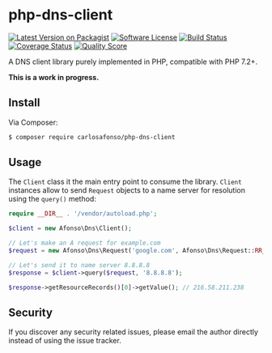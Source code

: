 # php-dns-client

[![Latest Version on Packagist][ico-version]][link-packagist]
[![Software License][ico-license]](LICENSE.md)
[![Build Status][ico-travis]][link-travis]
[![Coverage Status][ico-scrutinizer]][link-scrutinizer]
[![Quality Score][ico-code-quality]][link-code-quality]

A DNS client library purely implemented in PHP, compatible with PHP 7.2+.

**This is a work in progress.**

## Install

Via Composer:

``` bash
$ composer require carlosafonso/php-dns-client
```

## Usage

The `Client` class it the main entry point to consume the library. `Client` instances allow to send `Request` objects to a name server for resolution using the `query()` method:

``` php
require __DIR__ . '/vendor/autoload.php';

$client = new Afonso\Dns\Client();

// Let's make an A request for example.com
$request = new Afonso\Dns\Request('google.com', Afonso\Dns\Request::RR_TYPE_A);

// Let's send it to name server 8.8.8.8
$response = $client->query($request, '8.8.8.8');

$response->getResourceRecords()[0]->getValue(); // 216.58.211.238
```

## Security

If you discover any security related issues, please email the author directly instead of using the issue tracker.

[ico-version]: https://img.shields.io/packagist/v/carlosafonso/php-dns-client.svg?style=flat-square
[ico-license]: https://img.shields.io/badge/license-MIT-brightgreen.svg?style=flat-square
[ico-travis]: https://img.shields.io/travis/carlosafonso/php-dns-client/master.svg?style=flat-square
[ico-scrutinizer]: https://img.shields.io/scrutinizer/coverage/g/carlosafonso/php-dns-client.svg?style=flat-square
[ico-code-quality]: https://img.shields.io/scrutinizer/g/carlosafonso/php-dns-client.svg?style=flat-square
[ico-downloads]: https://img.shields.io/packagist/dt/carlosafonso/php-dns-client.svg?style=flat-square

[link-packagist]: https://packagist.org/packages/carlosafonso/php-dns-client
[link-travis]: https://travis-ci.org/carlosafonso/php-dns-client
[link-scrutinizer]: https://scrutinizer-ci.com/g/carlosafonso/php-dns-client/code-structure
[link-code-quality]: https://scrutinizer-ci.com/g/carlosafonso/php-dns-client
[link-downloads]: https://packagist.org/packages/carlosafonso/php-dns-client
[link-author]: https://github.com/:author_username
[link-contributors]: ../../contributors
